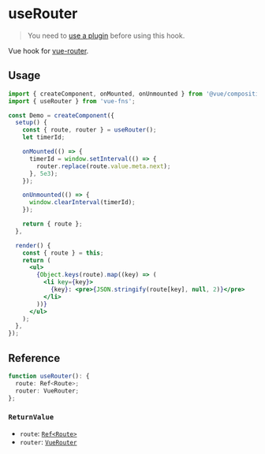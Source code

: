 # useRouter

> You need to [use a plugin](https://github.com/L-Chris/vue-fns#usage) before using this hook.

Vue hook for [vue-router](https://router.vuejs.org).

## Usage

```jsx {6,11,19,23}
import { createComponent, onMounted, onUnmounted } from '@vue/composition-api';
import { useRouter } from 'vue-fns';

const Demo = createComponent({
  setup() {
    const { route, router } = useRouter();
    let timerId;

    onMounted(() => {
      timerId = window.setInterval(() => {
        router.replace(route.value.meta.next);
      }, 5e3);
    });

    onUnmounted(() => {
      window.clearInterval(timerId);
    });

    return { route };
  },

  render() {
    const { route } = this;
    return (
      <ul>
        {Object.keys(route).map((key) => (
          <li key={key}>
            {key}: <pre>{JSON.stringify(route[key], null, 2)}</pre>
          </li>
        ))}
      </ul>
    );
  },
});
```

## Reference

```typescript
function useRouter(): {
  route: Ref<Route>;
  router: VueRouter;
};
```

### `ReturnValue`

- `route`: [`Ref<Route>`](https://router.vuejs.org/api/#route-object-properties)
- `router`: [`VueRouter`](https://router.vuejs.org/api/#router-instance-methods)
